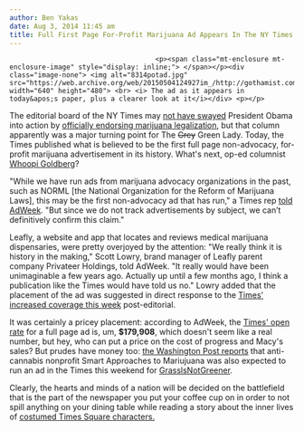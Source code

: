 ```yaml
---
author: Ben Yakas
date: Aug 3, 2014 11:45 am
title: Full First Page For-Profit Marijuana Ad Appears In The NY Times 
---
```


	
										<p><span class="mt-enclosure mt-enclosure-image" style="display: inline;"> </span></p><div class="image-none"> <img alt="8314potad.jpg" src="https://web.archive.org/web/20150504124927im_/http://gothamist.com/attachments/byakas/8314potad.jpg" width="640" height="480"> <br> <i> The ad as it appears in today&apos;s paper, plus a clearer look at it</i></div> <p></p>

<p>The editorial board of the NY Times may <a href="https://web.archive.org/web/20150504124927/http://www.huffingtonpost.com/2014/07/29/white-house-marijuana-new-york-times_n_5631766.html">not have swayed</a> President Obama into action by <a href="https://web.archive.org/web/20150504124927/http://gothamist.com/2014/07/27/welcome_to_2014_ny_times_wants_to_l.php">officially endorsing marijuana legalization</a>, but that column apparently was a major turning point for The <strike>Grey</strike> Green Lady. Today, the Times published what is believed to be the first full page non-advocacy, for-profit marijuana advertisement in its history. What&apos;s next, op-ed columnist <a href="https://web.archive.org/web/20150504124927/http://www.thecannabist.co/2014/04/17/whoopi-vape-pen-love-story-column/9571/">Whoopi Goldberg</a>?</p>

<p>&quot;While we have run ads from marijuana advocacy organizations in the past, such as NORML [the National Organization for the Reform of Marijuana Laws], this may be the first non-advocacy ad that has run,&quot; a Times rep <a href="https://web.archive.org/web/20150504124927/http://www.adweek.com/news/advertising-branding/full-page-marijuana-ad-appear-new-york-times-159250">told AdWeek</a>. &quot;But since we do not track advertisements by subject, we can&#x2019;t definitively confirm this claim.&quot; </p>

<p>Leafly, a website and app that locates and reviews medical marijuana dispensaries, were pretty overjoyed by the attention: &quot;We really think it is history in the making,&quot; Scott Lowry, brand manager of Leafly parent company Privateer Holdings, told AdWeek. &quot;It really would have been unimaginable a few years ago. Actually up until a few months ago, I think a publication like the Times would have told us no.&quot; Lowry added that the placement of the ad was suggested in direct response to the <a href="https://web.archive.org/web/20150504124927/http://topics.nytimes.com/top/reference/timestopics/subjects/m/marijuana/index.html?ref=topics">Times&apos; increased coverage this week</a> post-editorial.</p>

<p>It was certainly a pricey placement: according to AdWeek, the <a href="https://web.archive.org/web/20150504124927/http://nytmediakit.com/rates">Times&apos; open rate</a> for a full page ad is, um, <strong>$179,908</strong>, which doesn&apos;t seem like a real number, but hey, who can put a price on the cost of progress and Macy&apos;s sales? But prudes have money too: <a href="https://web.archive.org/web/20150504124927/http://www.washingtonpost.com/blogs/govbeat/wp/2014/08/02/coalition-runs-full-page-new-york-times-ad-to-dispute-pro-marijuana-editorial/">the Washington Post reports</a> that anti-cannabis nonprofit Smart Approaches to Mariujuana was also expected to run an ad in the Times this weekend for <a href="https://web.archive.org/web/20150504124927/http://grassisnotgreener.com/">GrasslsNotGreener</a>. </p>

<p>Clearly, the hearts and minds of a nation will be decided on the battlefield that is the part of the newspaper you put your coffee cup on in order to not spill anything on your dining table while reading a story about the inner lives of <a href="https://web.archive.org/web/20150504124927/http://www.nytimes.com/2014/08/03/nyregion/the-lives-behind-times-square-cartoon-characters.html">costumed Times Square characters.</a></p>					
										
									
				